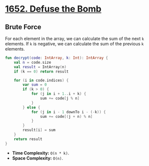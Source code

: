 # [1652. Defuse the Bomb](https://leetcode.com/problems/defuse-the-bomb/description/)

## Brute Force
For each element in the array, we can calculate the sum of the next `k` elements. If `k` is negative, we can calculate the sum of the previous `k` elements.
```kotlin
fun decrypt(code: IntArray, k: Int): IntArray {
    val n = code.size
    val result = IntArray(n)
    if (k == 0) return result

    for (i in code.indices) {
        var sum = 0
        if (k > 0) {
            for (j in i + 1..i + k) {
                sum += code[j % n]
            }
        } else {
            for (j in i - 1 downTo i - (-k)) {
                sum += code[(j + n) % n]
            }
        }
        result[i] = sum
    }
    return result
}
```

* **Time Complexity:** `O(n * k)`.
* **Space Complexity:** `O(n)`.